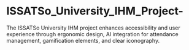 # ISSATSo_University_IHM_Project-
The ISSATSo University IHM project enhances accessibility and user experience through ergonomic design, AI integration for attendance management, gamification elements, and clear iconography.
